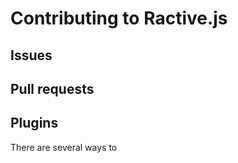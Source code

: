 Contributing to Ractive.js
==========================

Issues
------

Pull requests
-------------

Plugins
-------

There are several ways to 